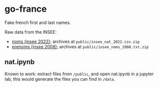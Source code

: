 go-france
=

Fake french first and last names.

Raw data from the INSEE:
- [noms (insee 2022)](
  https://www.insee.fr/fr/statistiques/3536630
); archives at `public/insee_nat_2022.csv.zip`
- [prenoms (insee 2008)](
  https://www.insee.fr/fr/statistiques/7633685?sommaire=7635552
); archives at `public/insee_noms_2008.txt.zip`


nat.ipynb
-

Known to work:
extract files from `/public`, and open nat.ipynb in a jupyter lab,
this would generate the files you can find in `/data`.
